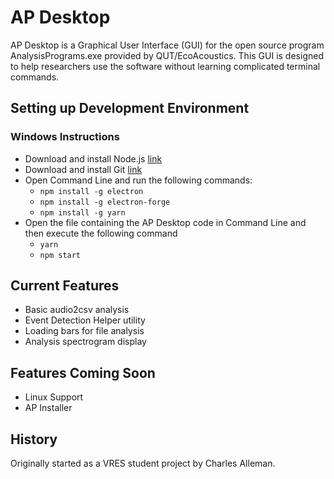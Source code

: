 # AP Desktop

AP Desktop is a Graphical User Interface (GUI) for the open source program AnalysisPrograms.exe provided by QUT/EcoAcoustics. This GUI is designed to help researchers use the software without learning complicated terminal commands.

## Setting up Development Environment

### Windows Instructions

- Download and install Node.js [link](https://nodejs.org/en/download/)
- Download and install Git [link](https://git-scm.com/download/win)
- Open Command Line and run the following commands:
  - `npm install -g electron`
  - `npm install -g electron-forge`
  - `npm install -g yarn`
- Open the file containing the AP Desktop code in Command Line and then execute the following command
  - `yarn`
  - `npm start`

## Current Features

- Basic audio2csv analysis
- Event Detection Helper utility
- Loading bars for file analysis
- Analysis spectrogram display

## Features Coming Soon

- Linux Support
- AP Installer

## History

Originally started as a VRES student project by Charles Alleman.
